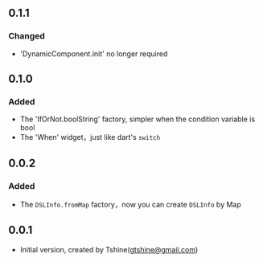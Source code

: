 ## 0.1.1
### Changed
- 'DynamicComponent.init' no longer required

## 0.1.0
### Added
- The 'IfOrNot.boolString' factory, simpler when the condition variable is bool
- The 'When' widget，just like dart's `switch`

## 0.0.2
### Added
- The `DSLInfo.fromMap` factory，now you can create `DSLInfo` by Map

## 0.0.1

- Initial version, created by Tshine(gtshine@gmail.com)
